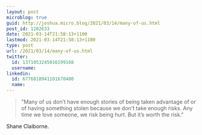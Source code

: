 ```yaml
---
layout: post
microblog: true
guid: http://joshua.micro.blog/2021/03/14/many-of-us.html
post_id: 1282633
date: 2021-03-14T21:58:13+1100
lastmod: 2021-03-14T21:58:13+1100
type: post
url: /2021/03/14/many-of-us.html
twitter:
  id: 1371053245016199168
  username: 
linkedin:
  id: 6776818941101670400
  name: 
---
```

> "Many of us don’t have enough stories of being taken advantage of or of having something stolen because we don’t take enough risks. Any time we love someone, we risk being hurt. But it’s worth the risk."

Shane Claiborne.
